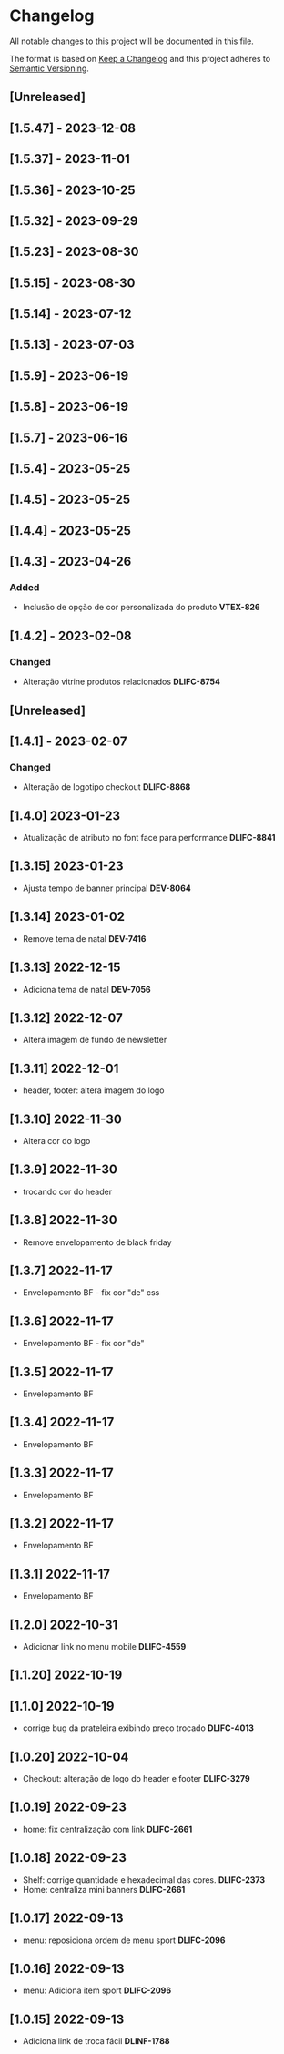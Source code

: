 # Changelog

All notable changes to this project will be documented in this file.

The format is based on [Keep a Changelog](http://keepachangelog.com/en/1.0.0/)
and this project adheres to [Semantic Versioning](http://semver.org/spec/v2.0.0.html).

## [Unreleased]

## [1.5.47] - 2023-12-08

## [1.5.37] - 2023-11-01

## [1.5.36] - 2023-10-25

## [1.5.32] - 2023-09-29

## [1.5.23] - 2023-08-30

## [1.5.15] - 2023-08-30

## [1.5.14] - 2023-07-12

## [1.5.13] - 2023-07-03

## [1.5.9] - 2023-06-19

## [1.5.8] - 2023-06-19

## [1.5.7] - 2023-06-16

## [1.5.4] - 2023-05-25

## [1.4.5] - 2023-05-25

## [1.4.4] - 2023-05-25 

## [1.4.3] - 2023-04-26
### Added
- Inclusão de opção de cor personalizada do produto **VTEX-826**

## [1.4.2] - 2023-02-08
### Changed
- Alteração vitrine produtos relacionados **DLIFC-8754**
## [Unreleased]

## [1.4.1] - 2023-02-07
### Changed
- Alteração de logotipo checkout **DLIFC-8868**

## [1.4.0] 2023-01-23
- Atualização de atributo no font face para performance **DLIFC-8841**

## [1.3.15] 2023-01-23
- Ajusta tempo de banner principal **DEV-8064**

## [1.3.14] 2023-01-02
- Remove tema de natal **DEV-7416**

## [1.3.13] 2022-12-15
- Adiciona tema de natal **DEV-7056**

## [1.3.12] 2022-12-07
- Altera imagem de fundo de newsletter

## [1.3.11] 2022-12-01
- header, footer: altera imagem do logo

## [1.3.10] 2022-11-30
- Altera cor do logo

## [1.3.9] 2022-11-30
- trocando cor do header

## [1.3.8] 2022-11-30
- Remove envelopamento de black friday

## [1.3.7] 2022-11-17
- Envelopamento BF - fix cor "de" css

## [1.3.6] 2022-11-17

- Envelopamento BF - fix cor "de"
## [1.3.5] 2022-11-17

- Envelopamento BF
## [1.3.4] 2022-11-17

- Envelopamento BF
## [1.3.3] 2022-11-17

- Envelopamento BF
## [1.3.2] 2022-11-17

- Envelopamento BF
## [1.3.1] 2022-11-17

- Envelopamento BF
## [1.2.0] 2022-10-31

- Adicionar link no menu mobile   **DLIFC-4559**

## [1.1.20] 2022-10-19
## [1.1.0] 2022-10-19

- corrige bug da prateleira exibindo preço trocado  **DLIFC-4013**

## [1.0.20] 2022-10-04

- Checkout: alteração de logo do header e footer  **DLIFC-3279**

## [1.0.19] 2022-09-23 

- home: fix centralização com link **DLIFC-2661**

## [1.0.18] 2022-09-23 

- Shelf: corrige quantidade e hexadecimal das cores. **DLIFC-2373**
- Home: centraliza mini banners **DLIFC-2661**

## [1.0.17] 2022-09-13 

- menu: reposiciona ordem de menu sport **DLIFC-2096**

## [1.0.16] 2022-09-13 

- menu: Adiciona item sport **DLIFC-2096**

## [1.0.15] 2022-09-13 

- Adiciona link de troca fácil **DLINF-1788**